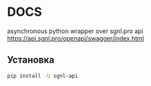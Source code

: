 [//]: # (@aws.svg)

[//]: # (<?xml version="1.0" encoding="UTF-8"?>)

[//]: # (<!DOCTYPE svg PUBLIC "-//W3C//DTD SVG 1.1//EN" "http://www.w3.org/Graphics/SVG/1.1/DTD/svg11.dtd">)

[//]: # (<svg class="MuiSvgIcon-root MuiSvgIcon-fontSizeMedium mycache-76c2s5" focusable="false" aria-hidden="true" viewBox="0 0 30 18">)

[//]: # (<path d="M0 17.6426L22.4038 17.7489C22.4038 17.7489 16.5954 17.7356 12.8891 12.3056L18.8911 9.13253C19.6932 11.0178 21.173 11.9869 23.3166 11.9869C24.8931 11.9869 25.7091 11.6019 25.7091 10.8319C25.7091 10.4203 25.5293 10.0619 24.8655 9.80961C24.5474 9.67685 24.2293 9.58392 23.9804 9.51754C23.7315 9.42461 23.3166 9.33167 22.7219 9.15908L21.3528 8.80062C16.471 7.45971 14.0093 5.0567 14.0093 1.59159C14.0093 1.25968 14.037 0.927762 14.0785 0.609131" fill="currentColor"></path>)

[//]: # (<path fill="currentColor" fill-rule="evenodd" clip-rule="evenodd" d="M24.8196 2.91507C24.2355 1.5649 23.2548 0.87157 21.8718 0.87157C20.7974 0.87157 20.2465 1.31468 20.2465 1.89332C20.2465 2.30515 20.4944 2.61272 20.9517 2.83166C21.4421 3.05061 22.3622 3.3269 23.7452 3.6866C24.5992 3.91597 24.9849 4.00981 25.602 4.23397L29.9271 0.251221H29.8941L24.8196 2.91507Z"></path>)

[//]: # (</svg>)

[//]: # (@aws.svg)
# DOCS
asynchronous python wrapper over sgnl.pro api https://api.sgnl.pro/openapi/swagger/index.html

## Установка
```bash
pip install -U sgnl-api
```